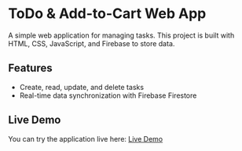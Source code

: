 # ToDo & Add-to-Cart Web App

A simple web application for managing tasks. This project is built with HTML, CSS, JavaScript, and Firebase to store data.

## Features

- Create, read, update, and delete tasks
- Real-time data synchronization with Firebase Firestore

## Live Demo

You can try the application live here: [Live Demo](https://add-to-cart-ayushthakur.netlify.app/)

